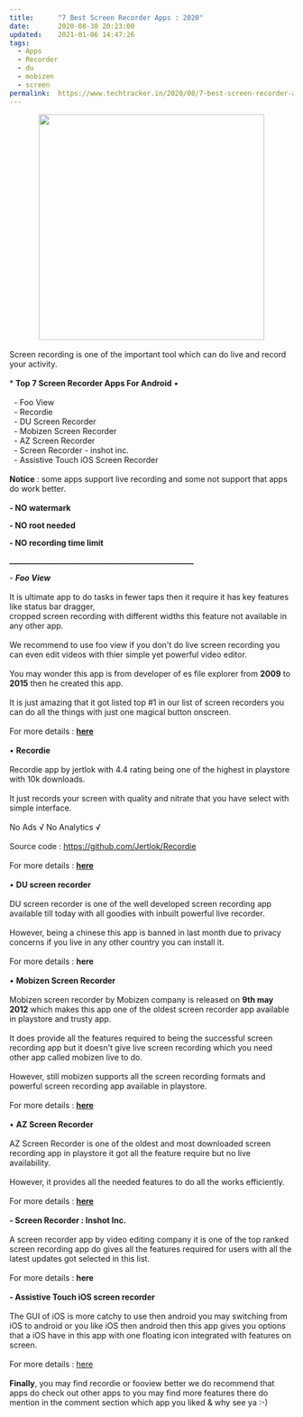 ```yaml
---
title:		"7 Best Screen Recorder Apps : 2020"
date:		2020-08-30 20:23:00
updated:	2021-01-06 14:47:26
tags: 
  - Apps
  - Recorder
  - du
  - mobizen
  - screen	
permalink:	https://www.techtracker.in/2020/08/7-best-screen-recorder-apps-2020.html
---
```


<div><div class="separator" style="clear: both; text-align: center;">
  <a href="https://lh3.googleusercontent.com/-eUbxTjBNZLA/X0u9bT0D0fI/AAAAAAAABko/cnqzagS4iC0Iud1ZHpGA9A4XkMNiCSc2gCLcBGAsYHQ/s1600/1598799209989250-0.png" imageanchor="1" style="margin-left: 1em; margin-right: 1em;">
    <img border="0" src="https://lh3.googleusercontent.com/-eUbxTjBNZLA/X0u9bT0D0fI/AAAAAAAABko/cnqzagS4iC0Iud1ZHpGA9A4XkMNiCSc2gCLcBGAsYHQ/s1600/1598799209989250-0.png" width="400">
  </a>
</div><br></div><div>Screen recording is one of the important tool which can do live and record your activity.</div><div><br></div><div>* <b>Top 7 Screen Recorder Apps For Android</b> •</div><div><br></div><div>&nbsp; - Foo View</div><div>&nbsp; - Recordie</div><div>&nbsp; - DU Screen Recorder</div><div>&nbsp; - Mobizen Screen Recorder</div><div>&nbsp; - AZ Screen Recorder</div><div>&nbsp; - Screen Recorder - inshot inc.</div><div>&nbsp; - Assistive Touch iOS Screen Recorder</div><div><br></div><div><b>Notice</b> : some apps support live recording and some not support that apps do work better.</div><div><b><br></b></div><div><b>- NO watermark</b><br></div><div><p dir="ltr">
<b>- NO root needed</b></p><p dir="ltr"><b>- NO recording time limit</b></p><p dir="ltr"><b>_________________________________________________</b></p></div><div>- <b style="font-style: italic;">Foo View</b></div><div><i><b><br></b></i></div><div>It is ultimate app to do tasks in fewer taps then it require it has key features like status bar dragger,</div><div>cropped screen recording with different widths this feature not available in any other app.</div><div><br></div><div>We recommend to use foo view if you don't do live screen recording you can even edit videos with thier simple yet powerful video editor.</div><div><br></div><div>You may wonder this app is from developer of es file explorer from <b>2009</b> to <b>2015</b> then he created this app.</div><div><br></div><div>It is just amazing that it got listed top #1 in our list of screen recorders you can do all the things with just one magical button onscreen.</div><div><br></div><div>For more details : <b><a href="https://play.google.com/store/apps/details?id=com.fooview.android.fooview">here</a></b>&nbsp;</div><div><br></div><div>• <b>Recordie</b>&nbsp;</div><div><br></div><div>Recordie app by jertlok with 4.4 rating being one of the highest in playstore with 10k downloads.</div><div><br></div><div>It just records your screen with quality and nitrate that you have select with simple interface.</div><div><br></div><div>No Ads √ No Analytics √&nbsp;</div><div><br></div><div>Source code :&nbsp;<a href="https://github.com/Jertlok/Recordie">https://github.com/Jertlok/Recordie</a></div><div><br></div><div>For more details : <b><a href="https://play.google.com/store/apps/details?id=it.jertlok.recordie">here</a></b></div><div><br></div><div>• <b>DU screen recorder</b></div><div><b><br></b></div><div>DU screen recorder is one of the well developed screen recording app available till today with all goodies with inbuilt powerful live recorder.</div><div><br></div><div>However, being a chinese this app is banned in last month due to privacy concerns if you live in any other country you can install it.</div><div><br></div><div>For more details : <b>here</b></div><div><br></div><div>• <b>Mobizen Screen Recorder</b></div><div><b><br></b></div><div>Mobizen screen recorder by Mobizen company is released on <b>9th may 2012</b> which makes this app one of the oldest screen recorder app available in playstore and trusty app.</div><div><br></div><div>It does provide all the features required to being the successful screen recording app but it doesn't give live screen recording which you need other app called mobizen live to do.</div><div><br></div><div>However, still mobizen supports all the screen recording formats and powerful screen recording app available in playstore.</div><div><br></div><div>For more details : <b><a href="https://play.google.com/store/apps/details?id=com.rsupport.mvagent">here</a></b></div><div><br></div><div>• <b>AZ Screen Recorder</b></div><div><b><br></b></div><div>AZ Screen Recorder is one of the oldest and most downloaded screen recording app in playstore it got all the feature require but no live availability.</div><div><br></div><div>However, it provides all the needed features to do all the works efficiently.</div><div><br></div><div>For more details : <b><a href="https://play.google.com/store/apps/details?id=com.hecorat.screenrecorder.free">here</a></b></div><div><b><br></b></div><div><b>- Screen Recorder : Inshot Inc.</b></div><div><b><br></b></div><div>A screen recorder app by video editing company it is one of the top ranked screen recording app do gives all the features required for users with all the latest updates got selected in this list.</div><div><br></div><div>For more details : <b>here</b></div><div><b><br></b></div><div><b>- Assistive Touch iOS screen recorder</b></div><div><br></div><div>The GUI of iOS is more catchy to use then android you may switching from iOS to android or you like iOS then android then this app gives you options that a iOS have in this app with one floating icon integrated with features on screen.</div><div><br></div><div>For more details : <a href="https://play.google.com/store/apps/details?id=com.tuanfadbg.assistivetouchscreenrecorder">here</a></div><div><br></div><div><b>Finally</b>, you may find recordie or fooview better we do recommend that apps do check out other apps to you may find more features there do mention in the comment section which app you liked &amp; why see ya :-)</div>
<!-- no comments on this post -->